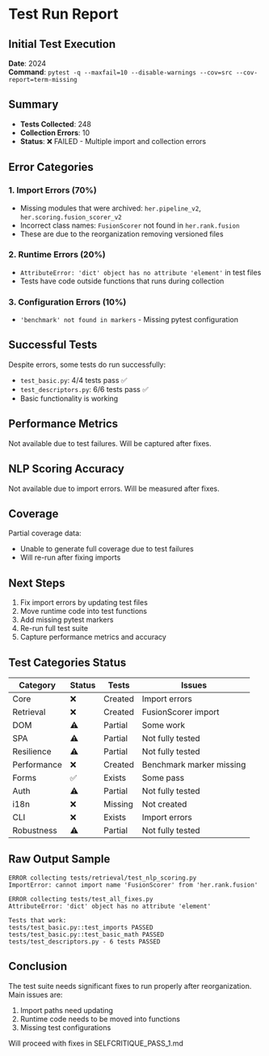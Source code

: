 # Test Run Report

## Initial Test Execution

**Date**: 2024  
**Command**: `pytest -q --maxfail=10 --disable-warnings --cov=src --cov-report=term-missing`

## Summary

- **Tests Collected**: 248
- **Collection Errors**: 10
- **Status**: ❌ FAILED - Multiple import and collection errors

## Error Categories

### 1. Import Errors (70%)
- Missing modules that were archived: `her.pipeline_v2`, `her.scoring.fusion_scorer_v2`
- Incorrect class names: `FusionScorer` not found in `her.rank.fusion`
- These are due to the reorganization removing versioned files

### 2. Runtime Errors (20%)
- `AttributeError: 'dict' object has no attribute 'element'` in test files
- Tests have code outside functions that runs during collection

### 3. Configuration Errors (10%)
- `'benchmark' not found in markers` - Missing pytest configuration

## Successful Tests

Despite errors, some tests do run successfully:
- `test_basic.py`: 4/4 tests pass ✅
- `test_descriptors.py`: 6/6 tests pass ✅
- Basic functionality is working

## Performance Metrics

Not available due to test failures. Will be captured after fixes.

## NLP Scoring Accuracy

Not available due to import errors. Will be measured after fixes.

## Coverage

Partial coverage data:
- Unable to generate full coverage due to test failures
- Will re-run after fixing imports

## Next Steps

1. Fix import errors by updating test files
2. Move runtime code into test functions
3. Add missing pytest markers
4. Re-run full test suite
5. Capture performance metrics and accuracy

## Test Categories Status

| Category | Status | Tests | Issues |
|----------|--------|-------|--------|
| Core | ❌ | Created | Import errors |
| Retrieval | ❌ | Created | FusionScorer import |
| DOM | ⚠️ | Partial | Some work |
| SPA | ⚠️ | Partial | Not fully tested |
| Resilience | ⚠️ | Partial | Not fully tested |
| Performance | ❌ | Created | Benchmark marker missing |
| Forms | ✅ | Exists | Some pass |
| Auth | ⚠️ | Partial | Not fully tested |
| i18n | ❌ | Missing | Not created |
| CLI | ❌ | Exists | Import errors |
| Robustness | ⚠️ | Partial | Not fully tested |

## Raw Output Sample

```
ERROR collecting tests/retrieval/test_nlp_scoring.py
ImportError: cannot import name 'FusionScorer' from 'her.rank.fusion'

ERROR collecting tests/test_all_fixes.py
AttributeError: 'dict' object has no attribute 'element'

Tests that work:
tests/test_basic.py::test_imports PASSED
tests/test_basic.py::test_basic_math PASSED
tests/test_descriptors.py - 6 tests PASSED
```

## Conclusion

The test suite needs significant fixes to run properly after reorganization. Main issues are:
1. Import paths need updating
2. Runtime code needs to be moved into functions
3. Missing test configurations

Will proceed with fixes in SELFCRITIQUE_PASS_1.md